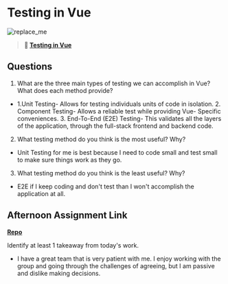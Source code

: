 # Testing in Vue

![replace_me](https://codeworks.blob.core.windows.net/public/assets/img/illustrations/placeholder.svg)

> **📖 [Testing in Vue](https://codeworksacademy.com/fs-student-guide/resources/wk8-9/04-Vue-Testing)**

## Questions

1. What are the three main types of testing we can accomplish in Vue? What does each method provide?

-   1.Unit Testing- Allows for testing individuals units   of code in isolation. 2. Component Testing- Allows a reliable test while providing Vue- Specific conveniences. 3. End-To-End (E2E) Testing- This validates all the layers of the application, through the full-stack frontend and backend code.

2. What testing method do you think is the most useful? Why?

-   Unit Testing for me is best because I need to code small and test small to make sure things work as they go.

3. What testing method do you think is the least useful? Why?

-   E2E if I keep coding and don't test than I won't accomplish the application at all.

## Afternoon Assignment Link

**[Repo](https://github.com/Jacobzeme8/StackedDecks)**

Identify at least 1 takeaway from today's work.

- I have a great team that is very patient with me. I enjoy working with the group and going through the challenges of agreeing, but I am passive and dislike making decisions.


